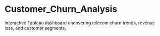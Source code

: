# Customer_Churn_Analysis
Interactive Tableau dashboard uncovering telecom churn trends, revenue loss, and customer segments.
